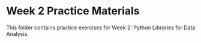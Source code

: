 # Week 2 Practice Materials

This folder contains practice exercises for Week 2: Python Libraries for Data Analysis.